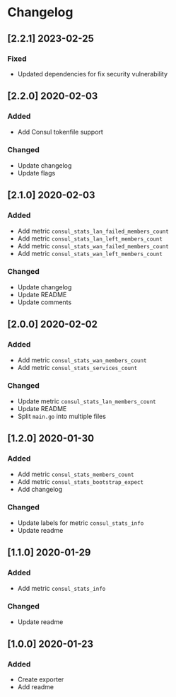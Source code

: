 # Changelog

## [2.2.1] 2023-02-25
### Fixed
- Updated dependencies for fix security vulnerability

## [2.2.0] 2020-02-03
### Added
- Add Consul tokenfile support

### Changed
- Update changelog
- Update flags

## [2.1.0] 2020-02-03
### Added
- Add metric `consul_stats_lan_failed_members_count`
- Add metric `consul_stats_lan_left_members_count`
- Add metric `consul_stats_wan_failed_members_count`
- Add metric `consul_stats_wan_left_members_count`

### Changed
- Update changelog
- Update README
- Update comments

## [2.0.0] 2020-02-02
### Added
- Add metric `consul_stats_wan_members_count`
- Add metric `consul_stats_services_count`

### Changed
- Update metric `consul_stats_lan_members_count`
- Update README
- Split `main.go` into multiple files

## [1.2.0] 2020-01-30
### Added
- Add metric `consul_stats_members_count`
- Add metric `consul_stats_bootstrap_expect`
- Add changelog

### Changed
- Update labels for metric `consul_stats_info`
- Update readme

## [1.1.0] 2020-01-29
### Added 
- Add metric `consul_stats_info`

### Changed
- Update readme

## [1.0.0] 2020-01-23
### Added
- Create exporter
- Add readme
